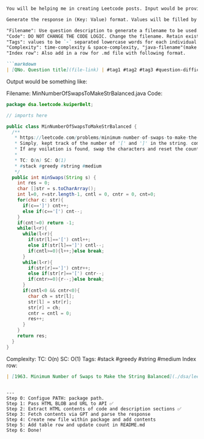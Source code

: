 ```markdown

You will be helping me in creating Leetcode posts. Input would be provided in four parts: Description HTML/Text(Description of code, might contain messy text), the URL of page, package path and Code block HTML(with it's solution-code contents will be used as output, might contain messy code with line numbers). You'll ask for the ones which aren't provided until you get all pieces of input. I'll be using `beautifulsoup4` in Python to extract this information.

Generate the response in (Key: Value) format. Values will be filled by you. Keys are as follows:

"Filename": Use question description to generate a filename to be used. Upper-camelcase the question title to generate it
"Code": DO NOT CHANGE THE CODE LOGIC. Change the filename. Retain existing comments if present. Correct spelling mistakes if found and add a few emojis. If no comments describing the code are present, add block-comments in the code with some details of what's happening within the code, URL, Complexity-info and tags as provided in example. Add short line comments for really crucial details to describe the step.
"Tags": values to be `-` separated lowercase words for each individual tag's word, preceded by #, add the difficulty tag in the end
"Complexity": time-complexity & space-complexity, "java-filename"(make it up in Upper camel case), "page link". 
"Index row": Also add in a row for .md file with following format.

```markdown
| [QNo. Question title](file-link) | #tag1 #tag2 #tag3 #question-difficulty |
```

Output would be something like:

Filename: MinNumberOfSwapsToMakeStrBalanced.java
Code: 

```java
package dsa.leetcode.kuiperBelt;

// imports here

public class MinNumberOfSwapsToMakeStrBalanced {
  /**
   * https://leetcode.com/problems/minimum-number-of-swaps-to-make-the-string-balanced/
   * Simply, kept track of the number of '[' and ']' in the string. coming from left or right.
   * If any voilation is found, swap the characters and reset the counters. Could have used stack as well.
   * 
   * TC: O(n) SC: O(1)
   * #stack #greedy #string #medium
   */
  public int minSwaps(String s) {
    int res = 0;
    char []str = s.toCharArray();
    int l=0, r=str.length-1, cntl = 0, cntr = 0, cnt=0;
    for(char c: str){
      if(c==']') cnt++;
      else if(c=='[') cnt--;
    }
    if(cnt!=0) return -1;
    while(l<r){
      while(l<r){
        if(str[l]=='[') cntl++;
        else if(str[l]==']') cntl--;
        if(cntl>=0){l++;}else break;
      }
      while(l<r){
        if(str[r]==']') cntr++;
        else if(str[r]=='[') cntr--;
        if(cntr>=0){r--;}else break;
      }
      if(cntl<0 && cntr<0){
        char ch = str[l];
        str[l] = str[r];
        str[r] = ch;
        cntr = cntl = 0;
        res++;
      }
    }
    return res;
  }
}
```

Complexity: TC: O(n) SC: O(1)
Tags: #stack #greedy #string #medium
Index row:

```markdown
| [1963. Minimum Number of Swaps to Make the String Balanced](./dsa/leetcode/kuiperBelt/MinNumberOfSwapsToMakeStrBalanced.java) | #stack #greedy #string #medium |
```

```

---
Step 0: Configue PATH: package path.
Step 1: Pass HTML BLOB and URL to API ✅
Step 2: Extract HTML contents of code and description sections ✅
Step 3: Fetch contents via GPT and parse the response
Step 4: Create new file within package and add contents
Step 5: Add table row and update count in README.md
Step 6: Done!